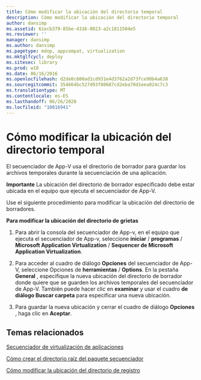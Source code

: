 ```yaml
---
title: Cómo modificar la ubicación del directorio temporal
description: Cómo modificar la ubicación del directorio temporal
author: dansimp
ms.assetid: 61ecb379-85be-4316-8023-a2c1811504e5
ms.reviewer: ''
manager: dansimp
ms.author: dansimp
ms.pagetype: mdop, appcompat, virtualization
ms.mktglfcycl: deploy
ms.sitesec: library
ms.prod: w10
ms.date: 06/16/2016
ms.openlocfilehash: d2de0c600ad1cd931e4d3762a2d73fce90b4a638
ms.sourcegitcommit: 354664bc527d93f80687cd2eba70d1eea024c7c3
ms.translationtype: MT
ms.contentlocale: es-ES
ms.lasthandoff: 06/26/2020
ms.locfileid: "10816941"
---
```

# Cómo modificar la ubicación del directorio temporal


El secuenciador de App-V usa el directorio de borrador para guardar los archivos temporales durante la secuenciación de una aplicación.

**Importante**  La ubicación del directorio de borrador especificado debe estar ubicada en el equipo que ejecuta el secuenciador de App-V.

 

Use el siguiente procedimiento para modificar la ubicación del directorio de borradores.

**Para modificar la ubicación del directorio de grietas**

1.  Para abrir la consola del secuenciador de App-v, en el equipo que ejecuta el secuenciador de App-v, seleccione **iniciar**  /  **programas**  /  **Microsoft Application Virtualization**  /  **Sequencer de Microsoft Application Virtualization**.

2.  Para acceder al cuadro de diálogo **Opciones** del secuenciador de App-V, seleccione Opciones de **herramientas**  /  **Options**. En la pestaña **General** , especifique la nueva ubicación del directorio de borrador donde quiere que se guarden los archivos temporales del secuenciador de App-V. También puede hacer clic en **examinar** y usar el cuadro **de diálogo Buscar carpeta** para especificar una nueva ubicación.

3.  Para guardar la nueva ubicación y cerrar el cuadro de diálogo **Opciones** , haga clic en **Aceptar**.

## Temas relacionados


[Secuenciador de virtualización de aplicaciones](application-virtualization-sequencer.md)

[Cómo crear el directorio raíz del paquete secuenciador](how-to-create-the-sequencer-package-root-directory.md)

[Cómo modificar la ubicación del directorio de registro](how-to-modify-the-log-directory-location.md)

 

 





